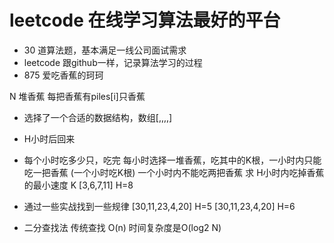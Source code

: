 # leetcode 在线学习算法最好的平台
- 30 道算法题，基本满足一线公司面试需求
- leetcode 跟github一样，记录算法学习的过程
- 875  爱吃香蕉的珂珂

 N 堆香蕉 每把香蕉有piles[i]只香蕉
 - 选择了一个合适的数据结构，数组[,,,,]
 - H小时后回来
 - 每个小时吃多少只，吃完
  每小时选择一堆香蕉，吃其中的K根，一小时内只能吃一把香蕉   (一个小时吃K根)
  一个小时内不能吃两把香蕉
  求 H小时内吃掉香蕉的最小速度 K
  [3,6,7,11] H=8
  - 通过一些实战找到一些规律
  [30,11,23,4,20]  H=5
  [30,11,23,4,20]  H=6

  - 二分查找法
    传统查找 O(n)
    时间复杂度是O(log2 N)

